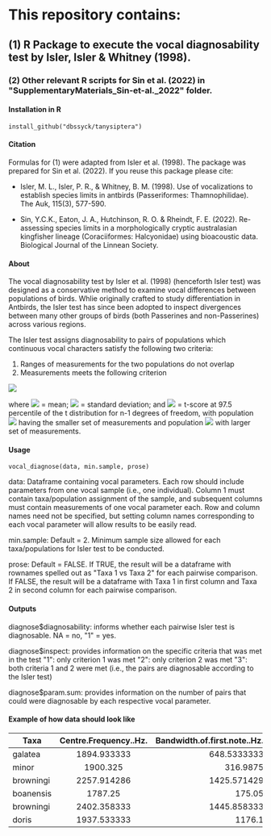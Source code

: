 # This repository contains:

## (1) R Package to execute the vocal diagnosability test by Isler, Isler & Whitney (1998).
### (2) Other relevant R scripts for Sin et al. (2022) in "SupplementaryMaterials_Sin-et-al._2022" folder. 

#### Installation in R

	install_github("dbssyck/tanysiptera")

#### Citation

Formulas for (1) were adapted from Isler et al. (1998). The package was prepared for Sin et al. (2022). If you reuse this package please cite:

- Isler, M. L., Isler, P. R., & Whitney, B. M. (1998). Use of vocalizations to establish species limits in antbirds (Passeriformes: Thamnophilidae). The Auk, 115(3), 577-590.

- Sin, Y.C.K., Eaton, J. A., Hutchinson, R. O. & Rheindt, F. E. (2022). Re-assessing species limits in a morphologically cryptic australasian kingfisher lineage (Coraciiformes: Halcyonidae) using bioacoustic data. Biological Journal of the Linnean Society.

#### About

The vocal diagnosability test by Isler et al. (1998) (henceforth Isler test) was designed as a conservative method to examine vocal differences between populations of birds. Whlie originally crafted to study differentiation in Antbirds, the Isler test has since been adopted to inspect divergences between many other groups of birds (both Passerines and non-Passerines) across various regions.

The Isler test assigns diagnosability to pairs of populations which continuous vocal characters satisfy the following two criteria:

1) Ranges of measurements for the two populations do not overlap
2) Measurements meets the following criterion


![](https://latex.codecogs.com/svg.image?\overline{x}_{a}&plus;{t}_{a}{SD}_{a}\leq&space;\overline{x}_{b}&plus;{t}_{b}{SD}_{b})


where
![](https://latex.codecogs.com/svg.image?\overline{x}_{i}) = 
mean;
![](https://latex.codecogs.com/svg.image?{SD}_{i}) =
standard deviation; and
![](https://latex.codecogs.com/svg.image?{t}_{i}) =
t-score at 97.5 percentile of the t distribution for n-1 degrees of freedom, with population
![](https://latex.codecogs.com/svg.image?a)
having the smaller set of measurements and population
![](https://latex.codecogs.com/svg.image?b)
with larger set of measurements.

#### Usage

	vocal_diagnose(data, min.sample, prose)

data:	Dataframe containing vocal parameters. Each row should include parameters from one vocal sample (i.e., one individual). Column 1 must contain taxa/population assignment of the sample, and subsequent columns must contain measurements of one vocal parameter each. Row and column names need not be specified, but setting column names corresponding to each vocal parameter will allow results to be easily read.

min.sample:	Default = 2. Minimum sample size allowed for each taxa/populations for Isler test to be conducted.

prose:	Default = FALSE. If TRUE, the result will be a dataframe with rownames spelled out as "Taxa 1 vs Taxa 2" for each pairwise comparison. If FALSE, the result will be a dataframe with Taxa 1 in first column and Taxa 2 in second column for each pairwise comparison.

#### Outputs

diagnose$diagnosability:	informs whether each pairwise Isler test is diagnosable. NA = no, "1" = yes.

diagnose$inspect:	provides information on the specific criteria that was met in the test
"1": only criterion 1 was met
"2": only criterion 2 was met
"3": both criteria 1 and 2 were met (i.e., the pairs are diagnosable according to the Isler test)

diagnose$param.sum:	provides information on the number of pairs that could were diagnosable by each respective vocal parameter.

#### Example of how data should look like

|Taxa|Centre.Frequency..Hz.|Bandwidth.of.first.note..Hz.|Duration.of.first.note..seconds.|Shape.of.second.note|Total.number.of.notes|Position.of.note.with.lowest.centre.frequency
| ------------- |:-------------:| -----:| -----:| -----:| -----:| -----:|
|galatea|1894.933333|648.5333333|0.749|0.10809768|33.66666667|0.038618157
|minor|1900.325|316.9875|0.457208333|0.179217632|24.91666667|0.052062848
|browningi|2257.914286|1425.571429|0.311857143|0|34.28571429|0.082531203
|boanensis|1787.25|175.05|0.029|0.369444445|33.5|0.005280042
|browningi|2402.358333|1445.858333|0.5075|0|25|0.068023823
|doris|1937.533333|1176.1|0.439|0|32.66666667|0.088103372



